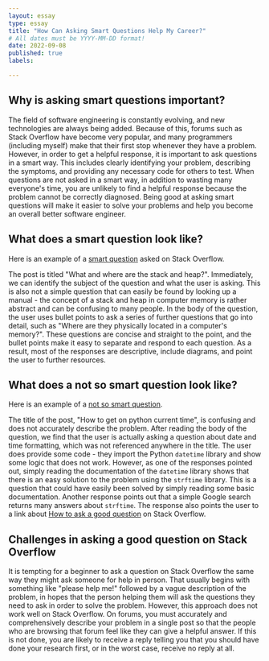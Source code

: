 ```yaml
---
layout: essay
type: essay
title: "How Can Asking Smart Questions Help My Career?"
# All dates must be YYYY-MM-DD format!
date: 2022-09-08
published: true
labels:

---
```


## Why is asking smart questions important?
The field of software engineering is constantly evolving, and new technologies are always being added.  Because of this, forums such as Stack Overflow have become very popular, and many programmers (including myself) make that their first stop whenever they have a problem.  However, in order to get a helpful response, it is important to ask questions in a smart way.  This includes clearly identifying your problem, describing the symptoms, and providing any necessary code for others to test.  When questions are not asked in a smart way, in addition to wasting many everyone's time, you are unlikely to find a helpful response because the problem cannot be correctly diagnosed.  Being good at asking smart questions will make it easier to solve your problems and help you become an overall better software engineer.

## What does a smart question look like?
Here is an example of a [smart question](https://stackoverflow.com/questions/79923/what-and-where-are-the-stack-and-heap) asked on Stack Overflow.

The post is titled "What and where are the stack and heap?".  Immediately, we can identify the subject of the question and what the user is asking.  This is also not a simple question that can easily be found by looking up a manual - the concept of a stack and heap in computer memory is rather abstract and can be confusing to many people.  In the body of the question, the user uses bullet points to ask a series of further questions that go into detail, such as "Where are they physically located in a computer's memory?".  These questions are concise and straight to the point, and the bullet points make it easy to separate and respond to each question.  As a result, most of the responses are descriptive, include diagrams, and point the user to further resources.

## What does a not so smart question look like?
Here is an example of a [not so smart question](https://stackoverflow.com/questions/43762646/how-to-get-on-python-current-time?noredirect=1&lq=1).

The title of the post, "How to get on python current time", is confusing and does not accurately describe the problem.  After reading the body of the question, we find that the user is actually asking a question about date and time formatting, which was not referenced anywhere in the title.  The user does provide some code - they import the Python `datetime` library and show some logic that does not work.  However, as one of the responses pointed out, simply reading the documentation of the `datetime` library shows that there is an easy solution to the problem using the `strftime` library.  This is a question that could have easily been solved by simply reading some basic documentation.  Another response points out that a simple Google search returns many answers about `strftime`.  The response also points the user to a link about [How to ask a good question](https://stackoverflow.com/help/how-to-ask) on Stack Overflow.

## Challenges in asking a good question on Stack Overflow
It is tempting for a beginner to ask a question on Stack Overflow the same way they might ask someone for help in person.  That usually begins with something like "please help me!" followed by a vague description of the problem, in hopes that the person helping them will ask the questions they need to ask in order to solve the problem.  However, this approach does not work well on Stack Overflow.  On forums, you must accurately and comprehensively describe your problem in a single post so that the people who are browsing that forum feel like they can give a helpful answer.  If this is not done, you are likely to receive a reply telling you that you should have done your research first, or in the worst case, receive no reply at all.
